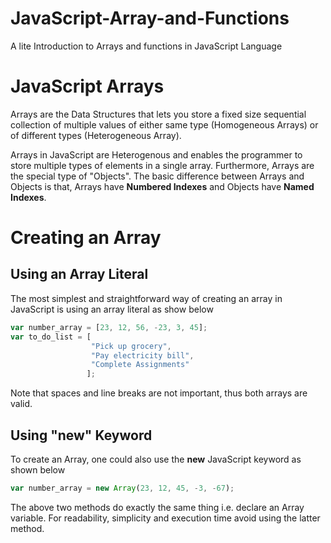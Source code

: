 # JavaScript-Array-and-Functions
A lite Introduction to Arrays and functions in JavaScript Language

# JavaScript Arrays
Arrays are the Data Structures that lets you store a fixed size sequential collection of multiple values of either same type (Homogeneous Arrays) or of different types (Heterogeneous Array).

Arrays in JavaScript are Heterogenous and enables the programmer to store multiple types of elements in a single array. Furthermore, Arrays are the special type of "Objects". The basic difference between Arrays and Objects is that, Arrays have **Numbered Indexes** and Objects have **Named Indexes**.

# Creating an Array
## Using an Array Literal
The most simplest and straightforward way of creating an array in JavaScript is using an array literal as show below
```JavaScript
var number_array = [23, 12, 56, -23, 3, 45];
var to_do_list = [
                  "Pick up grocery", 
                  "Pay electricity bill", 
                  "Complete Assignments"
                 ];
```
Note that spaces and line breaks are not important, thus both arrays are valid.

## Using "new" Keyword
To create an Array, one could also use the **new** JavaScript keyword as shown below
```JavaScript
var number_array = new Array(23, 12, 45, -3, -67);
```

The above two methods do exactly the same thing i.e. declare an Array variable. For readability, simplicity and execution time avoid using the latter method.
